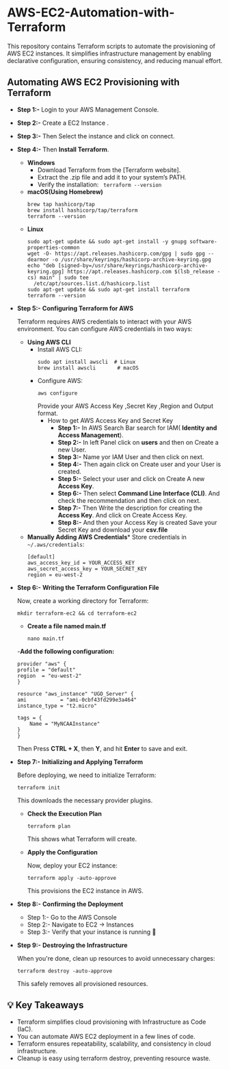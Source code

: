 # AWS-EC2-Automation-with-Terraform
This repository contains Terraform scripts to automate the provisioning of AWS EC2 instances. It simplifies infrastructure management by enabling declarative configuration, ensuring consistency, and reducing manual effort.
## Automating AWS EC2 Provisioning with Terraform
- **Step 1:-**  Login to your AWS Management Console. 
- **Step 2:-** Create a EC2 Instance  .
  
- **Step 3:-** Then Select  the instance and click on connect.
- **Step 4:-** Then  **Install Terraform**.
    - **Windows**
      -  Download Terraform from the [Terraform website].
      -  Extract the .zip file and add it to your system’s PATH.
      -  Verify the installation: ` terraform --version`
    - **macOS(Using Homebrew)**
        ```
        brew tap hashicorp/tap
        brew install hashicorp/tap/terraform
        terraform --version
        ```
    - **Linux**
       ```
      sudo apt-get update && sudo apt-get install -y gnupg software-properties-common
      wget -O- https://apt.releases.hashicorp.com/gpg | sudo gpg --dearmor -o /usr/share/keyrings/hashicorp-archive-keyring.gpg
      echo "deb [signed-by=/usr/share/keyrings/hashicorp-archive-keyring.gpg] https://apt.releases.hashicorp.com $(lsb_release -cs) main" | sudo tee 
         /etc/apt/sources.list.d/hashicorp.list
      sudo apt-get update && sudo apt-get install terraform
      terraform --version
       ```
          
- **Step 5:-** **Configuring Terraform for AWS**
  
  Terraform requires AWS credentials to interact with your AWS environment. 
  You can configure AWS credentials in two ways:
  - **Using AWS CLI**
     - Install AWS CLI:
       ```
       sudo apt install awscli  # Linux
       brew install awscli       # macOS
       ```
    - Configure AWS:
      ```
      aws configure
      ```
      Provide your AWS Access Key ,Secret Key ,Region and Output format.
      - How to get AWS Access Key and Secret Key
        - **Step 1:-** In AWS Search Bar  search for IAM( **Identity and  Access Management**).
        - **Step 2:-** In left Panel click on **users** and then on Create a new User.
        - **Step 3:-** Name yor IAM User and  then click on next.
        - **Step 4:-**  Then again click on Create user and your User is created. 
        - **Step 5:-**  Select your user and click on Create A new **Access Key**.
        - **Step 6:-**  Then select **Command Line Interface (CLI)**. And  check the  recommendation and then click on next.
        - **Step 7:-** Then Write the description for creating the **Access Key**. And click on Create Access Key.
        - **Step 8:-** And then your Access Key is created Save your Secret Key and download your **csv.file**
  - **Manually Adding AWS Credentials***
    Store credentials in `~/.aws/credentials`:
    ```
    [default]
    aws_access_key_id = YOUR_ACCESS_KEY
    aws_secret_access_key = YOUR_SECRET_KEY
    region = eu-west-2
     ```
- **Step 6:-** **Writing the Terraform Configuration File**
  
  Now, create a working directory for Terraform:
  ```
  mkdir terraform-ec2 && cd terraform-ec2
  ```
  - **Create a file named main.tf**
    ```
    nano main.tf
    ```
  -**Add the following configuration:**
    ```
    provider "aws" {
    profile = "default"
    region  = "eu-west-2"
    }

    resource "aws_instance" "UGO_Server" {
    ami           = "ami-0cbf43fd299e3a464"
    instance_type = "t2.micro"

    tags = {
        Name = "MyNCAAInstance"
    }
    }
    ```
    Then Press **CTRL + X**, then **Y**, and hit **Enter** to save and exit.
- **Step 7:-** **Initializing and Applying Terraform**
  
  Before deploying, we need to initialize Terraform:
  ```
  terraform init
  ```
  This downloads the necessary provider plugins.
  - **Check the Execution Plan**
    ```
    terraform plan
    ```
    This shows what Terraform will create.
  - **Apply the Configuration**
    
    Now, deploy your EC2 instance:
    ```
    terraform apply -auto-approve
    ```
    This provisions the EC2 instance in AWS.
- **Step 8:-** **Confirming the Deployment**
  - Step 1:- Go to the AWS Console
  - Step 2:- Navigate to EC2 → Instances
  - Step 3:- Verify that your instance is running 🎉
- **Step 9:-** **Destroying the Infrastructure**
  
  When you're done, clean up resources to avoid unnecessary charges:
  ```
  terraform destroy -auto-approve
  ```
  This safely removes all provisioned resources.

## 💡 Key Takeaways
  - Terraform simplifies cloud provisioning with Infrastructure as Code (IaC).
  - You can automate AWS EC2 deployment in a few lines of code.
  - Terraform ensures repeatability, scalability, and consistency in cloud infrastructure.
  - Cleanup is easy using terraform destroy, preventing resource waste.
    

    
    
  
